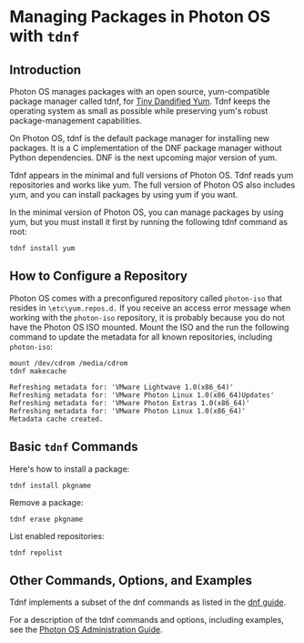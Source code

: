 # Managing Packages in Photon OS with `tdnf`

## Introduction

Photon OS manages packages with an open source, yum-compatible package manager called tdnf, for [Tiny Dandified Yum](https://github.com/vmware/tdnf). Tdnf keeps the operating system as small as possible while preserving yum's robust package-management capabilities. 

On Photon OS, tdnf is the default package manager for installing new packages. It is a C implementation of the DNF package manager without Python dependencies. DNF is the next upcoming major version of yum. 

Tdnf appears in the minimal and full versions of Photon OS. Tdnf reads yum repositories and works like yum. The full version of Photon OS also includes yum, and you can install packages by using yum if you want. 

In the minimal version of Photon OS, you can manage packages by using yum, but you must install it first by running the following tdnf command as root: 

	tdnf install yum

## How to Configure a Repository

Photon OS comes with a preconfigured repository called `photon-iso` that resides in `\etc\yum.repos.d.` If you receive an access error message when working with the `photon-iso` repository, it is probably because you do not have the Photon OS ISO mounted. Mount the ISO and the run the following command to update the metadata for all known repositories, including `photon-iso`: 

	mount /dev/cdrom /media/cdrom
	tdnf makecache
	
	Refreshing metadata for: 'VMware Lightwave 1.0(x86_64)'
	Refreshing metadata for: 'VMware Photon Linux 1.0(x86_64)Updates'
	Refreshing metadata for: 'VMware Photon Extras 1.0(x86_64)'
	Refreshing metadata for: 'VMware Photon Linux 1.0(x86_64)'
	Metadata cache created.


## Basic `tdnf` Commands

Here's how to install a package:

	tdnf install pkgname

Remove a package: 

	tdnf erase pkgname

List enabled repositories:

	tdnf repolist

## Other Commands, Options, and Examples

Tdnf implements a subset of the dnf commands as listed in the [dnf guide](http://dnf.readthedocs.org/en/latest/).

For a description of the tdnf commands and options, including examples, see the [Photon OS Administration Guide](https://github.com/vmware/photon/blob/master/docs/photon-admin-guide.md).